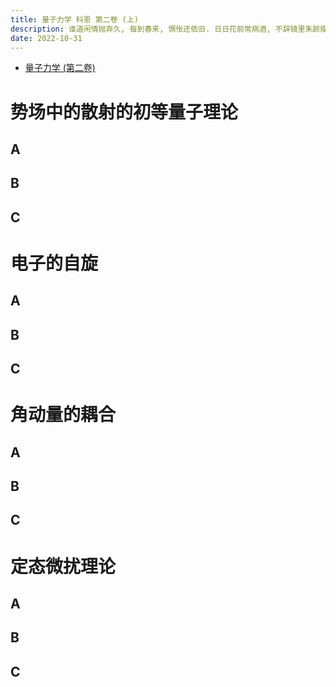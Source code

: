 ```yaml
---
title: 量子力学 科恩 第二卷 (上)
description: 谁道闲情抛弃久, 每到春来, 惆怅还依旧. 日日花前常病酒, 不辞镜里朱颜瘦.
date: 2022-10-31
---
```


- [量子力学 (第二卷)](https://book.douban.com/subject/26716232/)

# 势场中的散射的初等量子理论

## A

## B

## C

# 电子的自旋

## A

## B

## C

# 角动量的耦合

## A

## B

## C

# 定态微扰理论

## A

## B

## C
